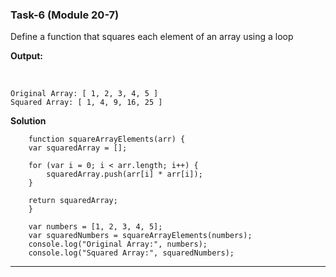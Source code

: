 ### Task-6 (Module 20-7)

Define a function that squares each element of an array using a loop

**Output:**

<br>

    Original Array: [ 1, 2, 3, 4, 5 ]
    Squared Array: [ 1, 4, 9, 16, 25 ]

**Solution**
<br>

        function squareArrayElements(arr) {
        var squaredArray = [];

        for (var i = 0; i < arr.length; i++) {
            squaredArray.push(arr[i] * arr[i]);
        }

        return squaredArray;
        }

        var numbers = [1, 2, 3, 4, 5];
        var squaredNumbers = squareArrayElements(numbers);
        console.log("Original Array:", numbers);
        console.log("Squared Array:", squaredNumbers);

---
